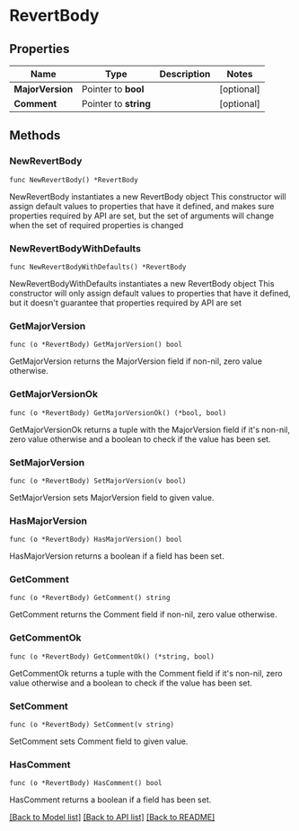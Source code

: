# RevertBody

## Properties

Name | Type | Description | Notes
------------ | ------------- | ------------- | -------------
**MajorVersion** | Pointer to **bool** |  | [optional] 
**Comment** | Pointer to **string** |  | [optional] 

## Methods

### NewRevertBody

`func NewRevertBody() *RevertBody`

NewRevertBody instantiates a new RevertBody object
This constructor will assign default values to properties that have it defined,
and makes sure properties required by API are set, but the set of arguments
will change when the set of required properties is changed

### NewRevertBodyWithDefaults

`func NewRevertBodyWithDefaults() *RevertBody`

NewRevertBodyWithDefaults instantiates a new RevertBody object
This constructor will only assign default values to properties that have it defined,
but it doesn't guarantee that properties required by API are set

### GetMajorVersion

`func (o *RevertBody) GetMajorVersion() bool`

GetMajorVersion returns the MajorVersion field if non-nil, zero value otherwise.

### GetMajorVersionOk

`func (o *RevertBody) GetMajorVersionOk() (*bool, bool)`

GetMajorVersionOk returns a tuple with the MajorVersion field if it's non-nil, zero value otherwise
and a boolean to check if the value has been set.

### SetMajorVersion

`func (o *RevertBody) SetMajorVersion(v bool)`

SetMajorVersion sets MajorVersion field to given value.

### HasMajorVersion

`func (o *RevertBody) HasMajorVersion() bool`

HasMajorVersion returns a boolean if a field has been set.

### GetComment

`func (o *RevertBody) GetComment() string`

GetComment returns the Comment field if non-nil, zero value otherwise.

### GetCommentOk

`func (o *RevertBody) GetCommentOk() (*string, bool)`

GetCommentOk returns a tuple with the Comment field if it's non-nil, zero value otherwise
and a boolean to check if the value has been set.

### SetComment

`func (o *RevertBody) SetComment(v string)`

SetComment sets Comment field to given value.

### HasComment

`func (o *RevertBody) HasComment() bool`

HasComment returns a boolean if a field has been set.


[[Back to Model list]](../README.md#documentation-for-models) [[Back to API list]](../README.md#documentation-for-api-endpoints) [[Back to README]](../README.md)


